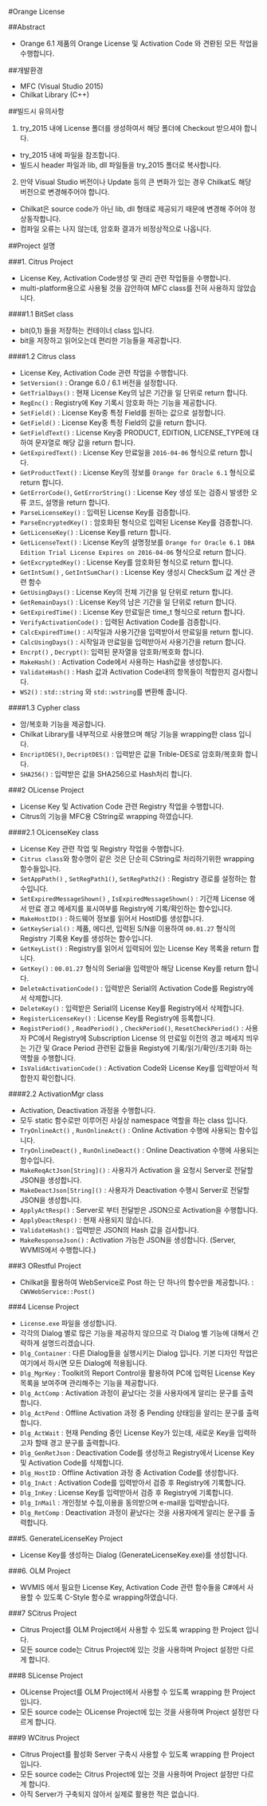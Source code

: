 #Orange License

##Abstract

- Orange 6.1 제품의 Orange License 및 Activation Code 와 견롼된 모든 작업을 수행합니다.

##개발환경

- MFC (Visual Studio 2015)
- Chilkat Library (C++)

##빌드시 유의사항

1. try_2015 내에 License 폴더를 생성하여서 해당 폴더에 Checkout 받으셔야 합니다.
  - try_2015 내에 파일을 참조합니다.
  - 빌드시 header 파일과 lib, dll 파일들을 try_2015 폴더로 복사합니다.
2. 만약 Visual Studio 버전이나 Update 등의 큰 변화가 있는 경우 Chilkat도 해당 버전으로 변경해주어야 합니다.
  - Chilkat은 source code가 아닌 lib, dll 형태로 제공되기 때문에 변경해 주어야 정상동작합니다.
  - 컴파일 오류는 나지 않는데, 암호화 결과가 비정상적으로 나옵니다.

##Project 설명

###1. Citrus Project
- License Key, Activation Code생성 및 관리 관련 작업들을 수행합니다.
- multi-platform용으로 사용될 것을 감안하여 MFC class를 전혀 사용하지 않았습니다.

####1.1 BitSet class
- bit(0,1) 들을 저장하는 컨테이너 class 입니다.
- bit을 저장하고 읽어오는데 편리한 기능들을 제공합니다.

####1.2 Citrus class
- License Key, Activation Code 관련 작업을 수행합니다.
- `SetVersion()` : Orange 6.0 / 6.1 버전을 설정합니다.
- `GetTrialDays()` : 현재 License Key의 남은 기간을 일 단위로 return 합니다.
- `RegEnc()` : Registry에 Key 기록시 암호화 하는 기능을 제공합니다.
- `SetField()` : License Key중 특정 Field를 원하는 값으로 설정합니다.
- `GetField()` : License Key중 특정 Field의 값을 return 합니다.
- `GetFieldText()` : License Key중 PRODUCT, EDITION, LICENSE_TYPE에 대하여 문자열로 해당 값을 return 합니다.
- `GetExpiredText()` : License Key 만료일을 `2016-04-06` 형식으로 return 합니다.
- `GetProductText()` : License Key의 정보를 `Orange for Oracle 6.1` 형식으로 return 합니다.
- `GetErrorCode()`, `GetErrorString()` : License Key 생성 또는 검증시 발생한 오류 코드, 설명을 return 합니다.
- `ParseLicenseKey()` : 입력된 License Key를 검증합니다.
- `ParseEncryptedKey()` : 암호화된 형식으로 입력된 License Key를 검증합니다.
- `GetLicenseKey()` : License Key를 return 합니다.
- `GetLicenseText()` : License Key의 설명정보를 `Orange for Oracle 6.1 DBA Edition Trial License Expires on 2016-04-06` 형식으로 return 합니다.
- `GetExcryptedKey()` : License Key를 암호화된 형식으로 return 합니다.
- `GetIntSum()` , `GetIntSumChar()` : License Key 생성시 CheckSum 값 계산 관련 함수
- `GetUsingDays()` : License Key의 전체 기간을 일 단위로 return 합니다.
- `GetRemainDays()` : License Key의 남은 기간을 일 단위로 return 합니다.
- `GetExpiredTime()` : License Key 만료일은 time_t 형식으로 return 합니다.
- `VerifyActivationCode()` : 입력된 Activation Code를 검증합니다.
- `CalcExpiredTime()` : 시작일과 사용기간을 입력받아서 만료일을 return 합니다.
- `CalcUsingDays()` : 시작일과 만료일을 입력받아서 사용기간을 return 합니다.
- `Encrpt()` , `Decrypt()`: 입력된 문자열을 암호화/복호화 합니다.
- `MakeHash()` : Activation Code에서 사용하는 Hash값을 생성합니다.
- `ValidateHash()` : Hash 값과 Activation Code내의 항목들이 적합한지 검사합니다.
- `WS2()` : `std::string` 와 `std::wstring`를 변환해 줍니다.

####1.3 Cypher class
- 암/복호화 기능을 제공합니다.
- Chilkat Library를 내부적으로 사용했으며 해당 기능을 wrapping한 class 입니다.
- `EncriptDES()`, `DecriptDES()` : 입력받은 값을 Trible-DES로 암호화/복호화 합니다.
- `SHA256()` : 입력받은 값을 SHA256으로 Hash처리 합니다.

###2 OLicense Project
- License Key 및 Activation Code 관련 Registry 작업을 수행합니다.
- Citrus의 기능을 MFC용 CString로 wrapping 하였습니다.

####2.1 OLicenseKey class
- License Key 관련 작업 및 Registry 작업을 수행합니다.
- `Citrus class`와 함수명이 같은 것은 단순히 CString로 처리하기위한 wrapping 함수들입니다.
- `SetAppPath()` , `SetRegPath1()`, `SetRegPath2()` : Registry 경로를 설정하는 함수입니다.
- `SetExpiredMessageShown()` , `IsExpiredMessageShown()` : 기간제 License 에서 만료 경고 메세지를 표시여부를 Registry에 기록/확인하는 함수입니다.
- `MakeHostID()` : 하드웨어 정보를 읽어서 HostID를 생성합니다.
- `GetKeySerial()` : 제품, 에디션, 입력된 S/N을 이용하여 `00.01.27` 형식의 Registry 기록용 Key를 생성하는 함수입니다.
- `GetKeyList()` : Registry를 읽어서 입력되어 있는 License Key 목록을 return 합니다.
- `GetKey()` : `00.01.27` 형식의 Serial을 입력받아 해당 License Key를 return 합니다.
- `DeleteActivationCode()` : 입력받은 Serial의 Activation Code를 Registry에서 삭제합니다.
- `DeleteKey()` : 입력받은 Serial의 License Key를 Registry에서 삭제합니다.
- `RegisterLicenseKey()` : License Key를 Registry에 등록합니다.
- `RegistPeriod()` , `ReadPeriod()` , `CheckPeriod()`, `ResetCheckPeriod()` : 사용자 PC에서 Registry에 Subscription License 의 만료일 이전의 경고 메세지 띄우는 기간 및 Grace Period 관련된 값들을 Registy에 기록/읽기/확인/초기화 하는 역할을 수행합니다.
- `IsValidActivationCode()` : Activation Code와 License Key를 입력받아서 적합한지 확인합니다.

####2.2 ActivationMgr class
- Activation, Deactivation 과정을 수행합니다.
- 모두 static 함수로만 이루어진 사실상 namespace 역할을 하는 class 입니다.
- `TryOnlineAct()` , `RunOnlineAct()` : Online Activation 수행에 사용되는 함수입니다.
- `TryOnlineDeact()` , `RunOnlineDeact()` : Online Deactivation 수행에 사용되는 함수입니다.
- `MakeReqActJson[String]()` : 사용자가 Activation 을 요청시 Server로 전달할 JSON을 생성합니다.
- `MakeDeactJson[String]()` : 사용자가 Deactivation 수행시 Server로 전달할 JSON을 생성합니다.
- `ApplyActResp()` : Server로 부터 전달받은 JSON으로 Activation을 수행합니다.
- `ApplyDeactResp()` : 현재 사용되지 않습니다.
- `ValidateHash()` : 입력받은 JSON의 Hash 값을 검사합니다.
- `MakeResponseJson()` : Activation 가능한 JSON을 생성합니다. (Server, WVMIS에서 수행합니다.)

###3 ORestful Project
- Chilkat을 활용하여 WebService로 Post 하는 단 하나의 함수만을 제공합니다. : `CWVWebService::Post()`

###4 License Project
- `License.exe` 파일을 생성합니다.
- 각각의 Dialog 별로 많은 기능을 제공하지 않으므로 각 Dialog 별 기능에 대해서 간략하게 설명드리겠습니다.
- `Dlg_Container` : 다른 Dialog들을 실행시키는 Dialog 입니다. 기본 디자인 작업은 여기에서 하시면 모든 Dialog에 적용됩니다.
- `Dlg_MgrKey` : Toolkit의 Report Control을 활용하여 PC에 입력된 License Key 목록을 보여주며 관리해주는 기능을 제공합니다.
- `Dlg_ActComp` : Activation 과정이 끝났다는 것을 사용자에게 알리는 문구를 출력합니다.
- `Dlg_ActPend` : Offline Activation 과정 중 Pending 상태임을 알리는 문구를 출력합니다.
- `Dlg_ActWait` : 현재 Pending 중인 License Key가 있는데, 새로운 Key을 입력하고자 할때 경고 문구를 출력합니다.
- `Dlg_GenRetJson` : Deactivation Code를 생성하고 Registry에서 License Key 및 Activation Code를 삭제합니다.
- `Dlg_HostID` : Offline Activation 과정 중 Activation Code를 생성합니다.
- `Dlg_InAct` : Activation Code를 입력받아서 검증 후 Registry에 기록합니다.
- `Dlg_InKey` : License Key를 입력받아서 검증 후 Registry에 기록합니다.
- `Dlg_InMail` : 개인정보 수집,이용을 동의받으며 e-mail을 입력받습니다.
- `Dlg_RetComp` : Deactivation 과정이 끝났다는 것을 사용자에게 알리는 문구를 출력합니다.

###5. GenerateLicenseKey Project
- License Key를 생성하는 Dialog (GenerateLicenseKey.exe)를 생성합니다.

###6. OLM Project
- WVMIS 에서 필요한 License Key, Activation Code 관련 함수들을 C#에서 사용할 수 있도록 C-Style 함수로 wrapping하였습니다.

###7 SCitrus Project
- Citrus Project를 OLM Project에서 사용할 수 있도록 wrapping 한 Project 입니다.
- 모든 source code는 Citrus Project에 있는 것을 사용하며 Project 설정만 다르게 합니다.

###8 SLicense Project
- OLicense Project를 OLM Project에서 사용할 수 있도록 wrapping 한 Project 입니다.
- 모든 source code는 OLicense Project에 있는 것을 사용하며 Project 설정만 다르게 합니다.

###9 WCitrus Project
- Citrus Project를 활성화 Server 구축시 사용할 수 있도록 wrapping 한 Project 입니다.
- 모든 source code는 Citrus Project에 있는 것을 사용하며 Project 설정만 다르게 합니다.
- 아직 Server가 구축되지 않아서 실제로 활용한 적은 없습니다.
